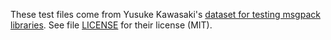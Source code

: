 These test files come from Yusuke Kawasaki's [dataset for testing msgpack libraries](https://github.com/kawanet/msgpack-test-suite).  See file [LICENSE](LICENSE) for their license (MIT).
